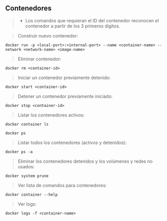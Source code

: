 ## Contenedores
> - Los comandos que requieran el ID del contenedor reconocen el contenedor a partir de los 3 primeros dígitos.

> Construir nuevo contenedor:
```shell script
docker run -p <local-port>:<internal-port> --name <container-name> --network <network-name> <image-name>
```

> Eliminar contenedor:
```shell script
docker rm <container-id>
```

> Iniciar un contenedor previamente detenido:
```shell script
docker start <container-id>
```

> Detener un contenedor previamente iniciado:
```shell script
docker stop <container-id>
```

> Listar los contenedores activos:
```shell script
docker container ls
```
```shell script
docker ps 
```

> Listar todos los contenedores (activos y detenidos):
```shell script
docker ps -a
```

> Eliminar los contenedores detenidos y los volúmenes y redes no usados:
```shell script
docker system prune
```

> Ver lista de comandos para contenedores:
```shell script
docker container --help
```

> Ver logs:
```shell script
docker logs -f <container-name>
```